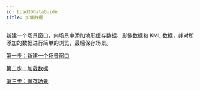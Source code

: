 ```yaml
---
id: Load3DDataGuide
title: 加载数据
---
```

新建一个场景窗口，向场景中添加地形缓存数据、影像数据和 KML 数据，并对所添加的数据进行简单的浏览，最后保存场景。

  [第一步：新建一个场景窗口](Step1_NewScene)

  [第二步：加载数据](Step2_LoadData)

  [第三步：保存场景](Step3_SaveScene)

